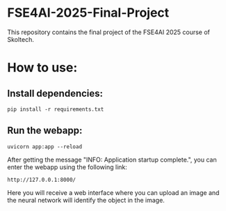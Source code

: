 # FSE4AI-2025-Final-Project
This repository contains the final project of the FSE4AI 2025 course of Skoltech.


# How to use:

## Install dependencies:
```
pip install -r requirements.txt
```

## Run the webapp:
```
uvicorn app:app --reload
```

After getting the message "INFO: Application startup complete.", you can enter the webapp using the following link:
```
http://127.0.0.1:8000/
```

Here you will receive a web interface where you can upload an image and the neural network will identify the object in the image.

